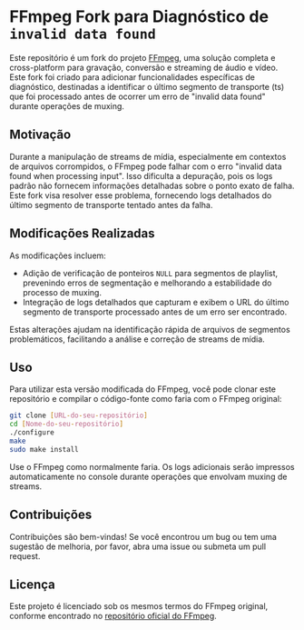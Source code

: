 
# FFmpeg Fork para Diagnóstico de `invalid data found`

Este repositório é um fork do projeto [FFmpeg](https://ffmpeg.org/), uma solução completa e cross-platform para gravação, conversão e streaming de áudio e vídeo. Este fork foi criado para adicionar funcionalidades específicas de diagnóstico, destinadas a identificar o último segmento de transporte (ts) que foi processado antes de ocorrer um erro de "invalid data found" durante operações de muxing.

## Motivação

Durante a manipulação de streams de mídia, especialmente em contextos de arquivos corrompidos, o FFmpeg pode falhar com o erro "invalid data found when processing input". Isso dificulta a depuração, pois os logs padrão não fornecem informações detalhadas sobre o ponto exato de falha. Este fork visa resolver esse problema, fornecendo logs detalhados do último segmento de transporte tentado antes da falha.

## Modificações Realizadas

As modificações incluem:
- Adição de verificação de ponteiros `NULL` para segmentos de playlist, prevenindo erros de segmentação e melhorando a estabilidade do processo de muxing.
- Integração de logs detalhados que capturam e exibem o URL do último segmento de transporte processado antes de um erro ser encontrado.

Estas alterações ajudam na identificação rápida de arquivos de segmentos problemáticos, facilitando a análise e correção de streams de mídia.

## Uso

Para utilizar esta versão modificada do FFmpeg, você pode clonar este repositório e compilar o código-fonte como faria com o FFmpeg original:

```bash
git clone [URL-do-seu-repositório]
cd [Nome-do-seu-repositório]
./configure
make
sudo make install
```

Use o FFmpeg como normalmente faria. Os logs adicionais serão impressos automaticamente no console durante operações que envolvam muxing de streams.

## Contribuições

Contribuições são bem-vindas! Se você encontrou um bug ou tem uma sugestão de melhoria, por favor, abra uma issue ou submeta um pull request.

## Licença

Este projeto é licenciado sob os mesmos termos do FFmpeg original, conforme encontrado no [repositório oficial do FFmpeg](https://github.com/FFmpeg/FFmpeg/blob/master/LICENSE.md).